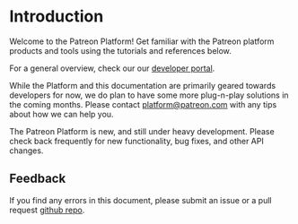 # Introduction

Welcome to the Patreon Platform! Get familiar with the Patreon platform products and tools using the tutorials and references below.

For a general overview, check our our [developer portal](https://www.patreon.com/developers).

While the Platform and this documentation are primarily geared towards developers for now, we do plan to have some more plug-n-play solutions in the coming months. Please contact [platform@patreon.com](mailto:platform@patreon.com) with any tips about how we can help you.

<aside class="notice">The Patreon Platform is new, and still under heavy development. Please check back frequently for new functionality, bug fixes, and other API changes.</aside>

## Feedback

If you find any errors in this document, please submit an issue or a pull request [github repo](https://github.com/Patreon/platform-documentation).
